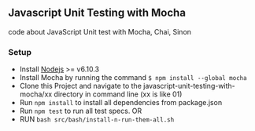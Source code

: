 ## Javascript Unit Testing with Mocha
code about JavaScript Unit test with Mocha, Chai, Sinon

### Setup
* Install [Nodejs](http://nodejs.org)  >= v6.10.3
* Install Mocha by running the command `$ npm install --global mocha` 
* Clone this Project and navigate to the javascript-unit-testing-with-mocha/xx directory in command line  (xx is like 01)
* Run `npm install` to install all dependencies from package.json
* Run `npm test` to run all test specs.
OR 
* RUN `bash src/bash/install-n-run-them-all.sh`
